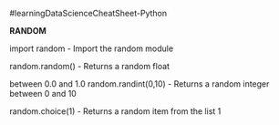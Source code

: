 #learningDataScienceCheatSheet-Python

**RANDOM**

import random - Import the random module 

random.random() - Returns a random float

between 0.0 and 1.0 random.randint(0,10) - Returns a random integer between 0 and 10  

random.choice(1) - Returns a random item from the list 1
